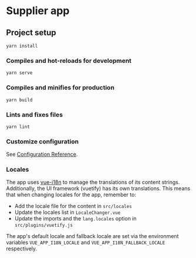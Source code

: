 # Supplier app

## Project setup

```
yarn install
```

### Compiles and hot-reloads for development

```
yarn serve
```

### Compiles and minifies for production

```
yarn build
```

### Lints and fixes files

```
yarn lint
```

### Customize configuration

See [Configuration Reference](https://cli.vuejs.org/config/).

### Locales

The app uses [vue-i18n](https://www.codeandweb.com/babeledit/tutorials/how-to-translate-your-vue-app-with-vue-i18n) to manage the translations of its content strings. Additionally, the UI framework (vuetify) has its own translations. This means that when changing locales for the app, remember to: 
- Add the locale file for the content in `src/locales`
- Update the locales list in `LocaleChanger.vue`
- Update the imports and the `lang.locales` option in `src/plugins/vuetify.js`

The app's default locale and fallback locale are set via the environment variables `VUE_APP_I18N_LOCALE` and `VUE_APP_I18N_FALLBACK_LOCALE` respectively.
